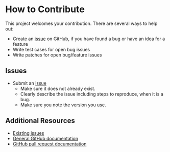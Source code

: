 How to Contribute
=================

This project welcomes your contribution. There are several ways to help out:

* Create an [issue](https://github.com/femtopixel/docker-xsstrike/issues/) on GitHub,
if you have found a bug or have an idea for a feature
* Write test cases for open bug issues
* Write patches for open bug/feature issues

Issues
------

* Submit an [issue](https://github.com/femtopixel/xsstrike/issues/)
  * Make sure it does not already exist.
  * Clearly describe the issue including steps to reproduce, when it is a bug.
  * Make sure you note the version you use.

Additional Resources
--------------------

* [Existing issues](https://github.com/femtopixel/docker-xsstrike/issues/)
* [General GitHub documentation](https://help.github.com/)
* [GitHub pull request documentation](https://help.github.com/send-pull-requests/)
